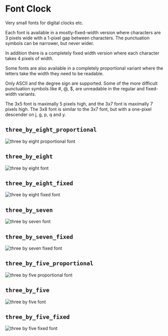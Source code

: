 # Font Clock

Very small fonts for digital clocks etc.

Each font is available in a mostly-fixed-width version where
characters are 3 pixels wide with a 1-pixel gap between
characters.  The punctuation symbols can be narrower, but
never wider.

In addition there is a completely fixed width version where
each character takes 4 pixels of width.

Some fonts are also available in a completely
proportional variant where the letters take the width they
need to be readable.

Only ASCII and the degree sign are supported.  Some of the
more difficult punctuation symbols like #, @, $, are unreadable
in the regular and fixed-width variants.

The 3x5 font is maximally 5 pixels high, and the 3x7 font
is maximally 7 pixels high.  The 3x8 font is similar to
the 3x7 font, but with a one-pixel descender on j, g, p, q
and y.

## `three_by_eight_proportional`
![three by eight proportional font](images/scaled3x8proportional.png?raw=true)

## `three_by_eight`
![three by eight font](images/scaled3x8.png?raw=true)

## `three_by_eight_fixed`
![three by eight fixed font](images/scaled3x8fixed.png?raw=true)

## `three_by_seven`
![three by seven font](images/scaled3x7.png?raw=true)

## `three_by_seven_fixed`
![three by seven fixed font](images/scaled3x7fixed.png?raw=true)

## `three_by_five_proportional`
![three by five proportional font](images/scaled3x5proportional.png?raw=true)

## `three_by_five`
![three by five font](images/scaled3x5.png?raw=true)

## `three_by_five_fixed`
![three by five fixed font](images/scaled3x5fixed.png?raw=true)

